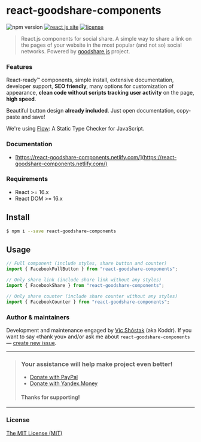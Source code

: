 # react-goodshare-components

![npm version](https://badge.fury.io/js/react-goodshare-components.svg) [![react js site](https://img.shields.io/badge/React-16.x_or_newer-blue.svg?style=flat)](https://reactjs.org) [![license](https://img.shields.io/badge/license-MIT-red.svg?style=flat)](https://github.com/koddr/react-goodshare-components/blob/master/LICENSE)

> React.js components for social share. A simple way to share a link on the pages of your website in the most popular (and not so) social networks. Powered by [goodshare.js](https://github.com/koddr/goodshare.js) project.

### Features

React-ready&trade; components, simple install, extensive documentation, developer support, **SEO friendly**, many options for customization of appearance, **clean code without scripts tracking user activity** on the page, **high speed**.

Beautiful button design **already included**. Just open documentation, copy-paste and save!

We're using [Flow](https://flow.org/en/): A Static Type Checker for JavaScript.

### Documentation

- [https://react-goodshare-components.netlify.com/](https://react-goodshare-components.netlify.com/)

### Requirements

- React >= 16.x
- React DOM >= 16.x

## Install

```bash
$ npm i --save react-goodshare-components
```

## Usage

```js
// Full component (include styles, share button and counter)
import { FacebookFullButton } from "react-goodshare-components";

// Only share link (include share link without any styles)
import { FacebookShare } from "react-goodshare-components";

// Only share counter (include share counter without any styles)
import { FacebookCounter } from "react-goodshare-components";
```

### Author & maintainers

Development and maintenance engaged by [Vic Shóstak](https://github.com/koddr) (aka Koddr).
If you want to say «thank you» and/or ask me about `react-goodshare-components` — [create new issue](https://github.com/koddr/react-goodshare-components/issues/new).

---

> ### Your assistance will help make project even better!
>
> - [Donate with PayPal](https://www.paypal.me/koddr/9.99usd)
> - [Donate with Yandex.Money](https://money.yandex.ru/to/41001601525977/599)
>
> #### Thanks for supporting!

---

### License

[The MIT License (MIT)](https://github.com/koddr/react-goodshare-components/blob/master/LICENSE)
